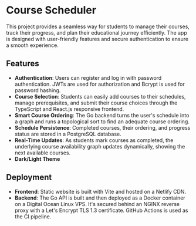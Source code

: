 # Course Scheduler

This project provides a seamless way for students to manage their courses, track their progress, and plan their educational journey efficiently. The app is designed with user-friendly features and secure authentication to ensure a smooth experience.

## Features

- **Authentication**: Users can register and log in with password authentication. JWTs are used for authorization and Bcrypt is used for password hashing.
- **Course Selection**: Students can easily add courses to their schedules, manage prerequisites, and submit their course choices through the TypeScript and React.js responsive frontend.
- **Smart Course Ordering**: The Go backend turns the user's schedule into a graph and runs a topological sort to find an adequate course ordering.
- **Schedule Persistence**: Completed courses, their ordering, and progress status are stored in a PostgreSQL database.
- **Real-Time Updates**: As students mark courses as completed, the underlying course availability graph updates dynamically, showing the next available courses.
- **Dark/Light Theme**

## Deployment

- **Frontend**: Static website is built with Vite and hosted on a Netlify CDN.
- **Backend**: The Go API is built and then deployed as a Docker container on a Digital Ocean Linux VPS. It's secured behind an NGINX reverse proxy with a Let's Encrypt TLS 1.3 certificate. GitHub Actions is used as the CI pipeline.
